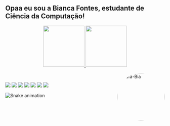 ## Opaa eu sou a Bianca Fontes, estudante de Ciência da Computação!
<div align="center">
  <a href="https://github.com/rocketoof">
  <img height="130em" src="https://github-readme-stats.vercel.app/api?username=rocketoof&show_icons=true&theme=dark&include_all_commits=true&count_private=true"/>
  <img height="130em" src="https://github-readme-stats.vercel.app/api/top-langs/?username=rocketoof&layout=compact&langs_count=7&theme=dark"/>
</div>
  
<div style="display: inline_block"><br>
  <img align="right" alt="Rafa-Bia" height="150" style="border-radius:80px;" src="https://media.discordapp.net/attachments/897950663496069203/898994728039772160/Gifzin.gif">
</div>
  
##

<div>
  <a href="https://www.youtube.com/channel/UChFbD46VA0edl5FGjT6kl7w" target="_blank"><img src="https://img.shields.io/badge/YouTube-FF0000?style=for-the-badge&logo=youtube&logoColor=white" target="_blank"></a>
  <a href="https://www.instagram.com/rocket_oof/" target="_blank"><img src="https://img.shields.io/badge/-Instagram-%23E4405F?style=for-the-badge&logo=instagram&logoColor=white" target="_blank"></a>
 	<a href="https://www.twitch.tv/rocket_of" target="_blank"><img src="https://img.shields.io/badge/Twitch-9146FF?style=for-the-badge&logo=twitch&logoColor=white" target="_blank"></a>
 <a href="https://discord.gg/pDbY76q8Qf" target="_blank"><img src="https://img.shields.io/badge/Discord-7289DA?style=for-the-badge&logo=discord&logoColor=white" target="_blank"></a> 
  <a href = "mailto:bia.fontes653@gmail.com"><img src="https://img.shields.io/badge/-Gmail-%23333?style=for-the-badge&logo=gmail&logoColor=white" target="_blank"></a>
  <a href = "https://twitter.com/rocket_oof"><img src="https://img.shields.io/badge/Twitter-1DA1F2?style=for-the-badge&logo=twitter&logoColor=white" target="_blank"></a>
  <a href="https://www.linkedin.com/in/bianca-fontes-234316223/" target="_blank"><img src="https://img.shields.io/badge/-LinkedIn-%230077B5?style=for-the-badge&logo=linkedin&logoColor=white" target="_blank"></a>
 
  ![Snake animation](https://github.com/rocketoof/rocketoof/blob/output/github-contribution-grid-snake.svg)
 
</div>  
